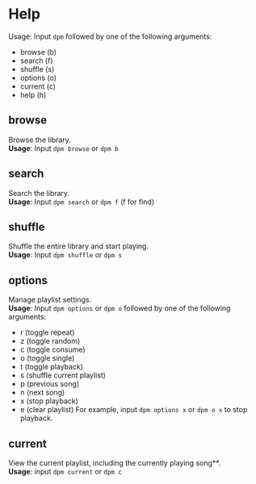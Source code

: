 # Help
Usage: Input `dpm` followed by one of the following arguments:
- browse (b)
- search (f)
- shuffle (s)
- options (o)
- current (c)
- help (h)
## browse
Browse the library.  
**Usage**: Input `dpm browse` or `dpm b`
## search
Search the library.  
**Usage**: Input `dpm search` or `dpm f` (f for find)
## shuffle
Shuffle the entire library and start playing.  
**Usage**: Input `dpm shuffle` or `dpm s`
## options
Manage playlist settings.  
**Usage**: Input `dpm options` or `dpm o` followed by one of the following arguments:
- r (toggle repeat)
- z (toggle random)
- c (toggle consume)
- o (toggle single)
- t (toggle playback)
- s (shuffle current playlist)
- p (previous song)
- n (next song)
- x (stop playback)
- e (clear playlist)
For example, input `dpm options x` or `dpm o x` to stop playback.
## current
View the current playlist, including the currently playing song**.  
**Usage**: input `dpm current` or `dpm c`
